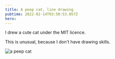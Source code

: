 ```yaml
---
title: A peep cat, line drawing
pubtime: 2022-02-14T03:50:53.057Z
hero:
---
```


I drew a cute cat under the MIT licence.

This is unusual, because I don't have drawing skills.

![a peep cat](/svg/neko.svg)
